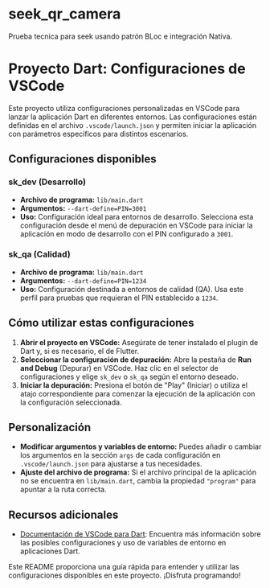 # seek_qr_camera

Prueba tecnica para seek usando patrón BLoc e integración Nativa.

# Proyecto Dart: Configuraciones de VSCode

Este proyecto utiliza configuraciones personalizadas en VSCode para lanzar la aplicación Dart en diferentes entornos. Las configuraciones están definidas en el archivo `.vscode/launch.json` y permiten iniciar la aplicación con parámetros específicos para distintos escenarios.

## Configuraciones disponibles

### sk_dev (Desarrollo)
- **Archivo de programa:** `lib/main.dart`
- **Argumentos:** `--dart-define=PIN=3001`
- **Uso:** Configuración ideal para entornos de desarrollo. Selecciona esta configuración desde el menú de depuración en VSCode para iniciar la aplicación en modo de desarrollo con el PIN configurado a `3001`.

### sk_qa (Calidad)
- **Archivo de programa:** `lib/main.dart`
- **Argumentos:** `--dart-define=PIN=1234`
- **Uso:** Configuración destinada a entornos de calidad (QA). Usa este perfil para pruebas que requieran el PIN establecido a `1234`.

## Cómo utilizar estas configuraciones

1. **Abrir el proyecto en VSCode:** Asegúrate de tener instalado el plugin de Dart y, si es necesario, el de Flutter.
2. **Seleccionar la configuración de depuración:** Abre la pestaña de **Run and Debug** (Depurar) en VSCode. Haz clic en el selector de configuraciones y elige `sk_dev` o `sk_qa` según el entorno deseado.
3. **Iniciar la depuración:** Presiona el botón de "Play" (Iniciar) o utiliza el atajo correspondiente para comenzar la ejecución de la aplicación con la configuración seleccionada.

## Personalización

- **Modificar argumentos y variables de entorno:** Puedes añadir o cambiar los argumentos en la sección `args` de cada configuración en `.vscode/launch.json` para ajustarse a tus necesidades.
- **Ajuste del archivo de programa:** Si el archivo principal de la aplicación no se encuentra en `lib/main.dart`, cambia la propiedad `"program"` para apuntar a la ruta correcta.

## Recursos adicionales

- [Documentación de VSCode para Dart](https://go.microsoft.com/fwlink/?linkid=830387): Encuentra más información sobre las posibles configuraciones y uso de variables de entorno en aplicaciones Dart.

Este README proporciona una guía rápida para entender y utilizar las configuraciones disponibles en este proyecto. ¡Disfruta programando!